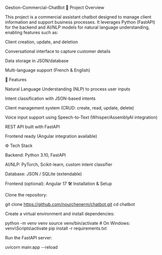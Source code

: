 Gestion-Commercial-ChatBot
📌 Project Overview

This project is a commercial assistant chatbot designed to manage client information and support business processes.
It leverages Python (FastAPI) for the backend and AI/NLP models for natural language understanding, enabling features such as:

Client creation, update, and deletion

Conversational interface to capture customer details

Data storage in JSON/database

Multi-language support (French & English)

🚀 Features

Natural Language Understanding (NLP) to process user inputs

Intent classification with JSON-based intents

Client management system (CRUD: create, read, update, delete)

Voice input support using Speech-to-Text (Whisper/AssemblyAI integration)

REST API built with FastAPI

Frontend ready (Angular integration available)

⚙️ Tech Stack

Backend: Python 3.10, FastAPI

AI/NLP: PyTorch, Scikit-learn, custom intent classifier

Database: JSON / SQLite (extendable)

Frontend (optional): Angular 17
🛠️ Installation & Setup

Clone the repository:

git clone https://github.com/nourchenerm/chatbot.git
cd chatbot


Create a virtual environment and install dependencies:

python -m venv venv
source venv/bin/activate   # On Windows: venv\Scripts\activate
pip install -r requirements.txt


Run the FastAPI server:

uvicorn main:app --reload
